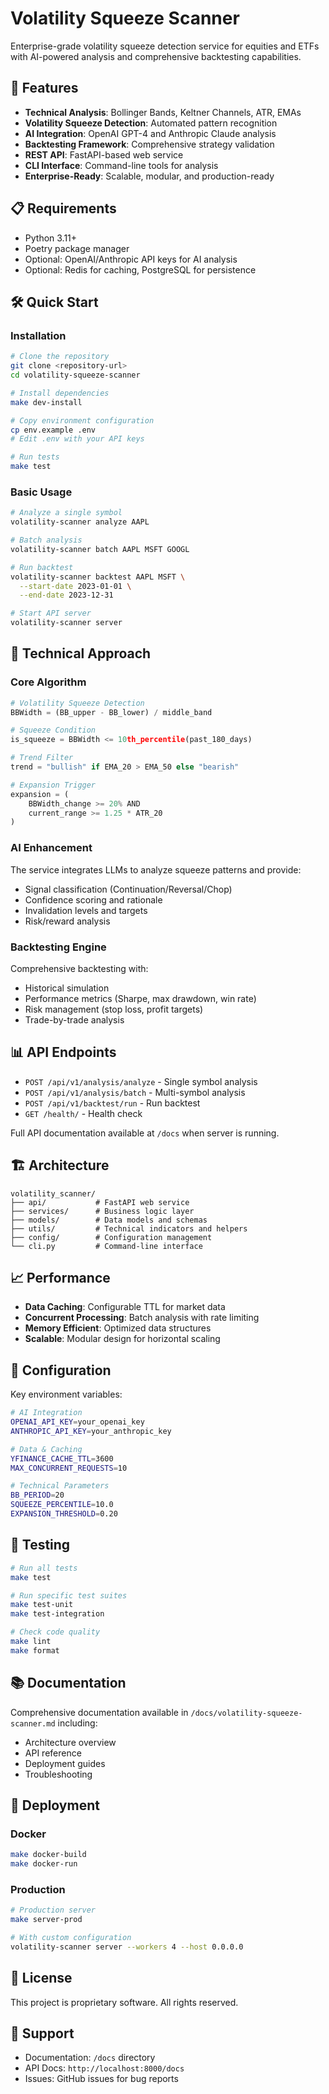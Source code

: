 # Volatility Squeeze Scanner

Enterprise-grade volatility squeeze detection service for equities and ETFs with AI-powered analysis and comprehensive backtesting capabilities.

## 🚀 Features

- **Technical Analysis**: Bollinger Bands, Keltner Channels, ATR, EMAs
- **Volatility Squeeze Detection**: Automated pattern recognition
- **AI Integration**: OpenAI GPT-4 and Anthropic Claude analysis
- **Backtesting Framework**: Comprehensive strategy validation
- **REST API**: FastAPI-based web service
- **CLI Interface**: Command-line tools for analysis
- **Enterprise-Ready**: Scalable, modular, and production-ready

## 📋 Requirements

- Python 3.11+
- Poetry package manager
- Optional: OpenAI/Anthropic API keys for AI analysis
- Optional: Redis for caching, PostgreSQL for persistence

## 🛠️ Quick Start

### Installation

```bash
# Clone the repository
git clone <repository-url>
cd volatility-squeeze-scanner

# Install dependencies
make dev-install

# Copy environment configuration
cp env.example .env
# Edit .env with your API keys

# Run tests
make test
```

### Basic Usage

```bash
# Analyze a single symbol
volatility-scanner analyze AAPL

# Batch analysis
volatility-scanner batch AAPL MSFT GOOGL

# Run backtest
volatility-scanner backtest AAPL MSFT \
  --start-date 2023-01-01 \
  --end-date 2023-12-31

# Start API server
volatility-scanner server
```

## 🔬 Technical Approach

### Core Algorithm

```python
# Volatility Squeeze Detection
BBWidth = (BB_upper - BB_lower) / middle_band

# Squeeze Condition
is_squeeze = BBWidth <= 10th_percentile(past_180_days)

# Trend Filter
trend = "bullish" if EMA_20 > EMA_50 else "bearish"

# Expansion Trigger
expansion = (
    BBWidth_change >= 20% AND 
    current_range >= 1.25 * ATR_20
)
```

### AI Enhancement

The service integrates LLMs to analyze squeeze patterns and provide:
- Signal classification (Continuation/Reversal/Chop)
- Confidence scoring and rationale
- Invalidation levels and targets
- Risk/reward analysis

### Backtesting Engine

Comprehensive backtesting with:
- Historical simulation
- Performance metrics (Sharpe, max drawdown, win rate)
- Risk management (stop loss, profit targets)
- Trade-by-trade analysis

## 📊 API Endpoints

- `POST /api/v1/analysis/analyze` - Single symbol analysis
- `POST /api/v1/analysis/batch` - Multi-symbol analysis
- `POST /api/v1/backtest/run` - Run backtest
- `GET /health/` - Health check

Full API documentation available at `/docs` when server is running.

## 🏗️ Architecture

```
volatility_scanner/
├── api/           # FastAPI web service
├── services/      # Business logic layer
├── models/        # Data models and schemas
├── utils/         # Technical indicators and helpers
├── config/        # Configuration management
└── cli.py         # Command-line interface
```

## 📈 Performance

- **Data Caching**: Configurable TTL for market data
- **Concurrent Processing**: Batch analysis with rate limiting
- **Memory Efficient**: Optimized data structures
- **Scalable**: Modular design for horizontal scaling

## 🔧 Configuration

Key environment variables:

```bash
# AI Integration
OPENAI_API_KEY=your_openai_key
ANTHROPIC_API_KEY=your_anthropic_key

# Data & Caching
YFINANCE_CACHE_TTL=3600
MAX_CONCURRENT_REQUESTS=10

# Technical Parameters
BB_PERIOD=20
SQUEEZE_PERCENTILE=10.0
EXPANSION_THRESHOLD=0.20
```

## 🧪 Testing

```bash
# Run all tests
make test

# Run specific test suites
make test-unit
make test-integration

# Check code quality
make lint
make format
```

## 📚 Documentation

Comprehensive documentation available in `/docs/volatility-squeeze-scanner.md` including:
- Architecture overview
- API reference
- Deployment guides
- Troubleshooting

## 🚀 Deployment

### Docker

```bash
make docker-build
make docker-run
```

### Production

```bash
# Production server
make server-prod

# With custom configuration
volatility-scanner server --workers 4 --host 0.0.0.0
```

## 📄 License

This project is proprietary software. All rights reserved.

## 🤝 Support

- Documentation: `/docs` directory
- API Docs: `http://localhost:8000/docs`
- Issues: GitHub issues for bug reports